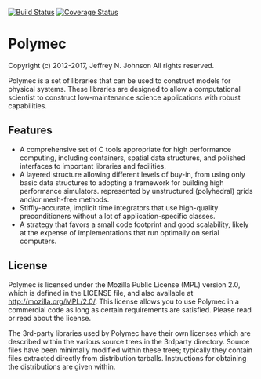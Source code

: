 [![Build Status](https://travis-ci.org/polymec/polymec-dev.svg?branch=master)](https://travis-ci.org/polymec/polymec-dev)
[![Coverage Status](https://coveralls.io/repos/github/polymec/polymec-dev/badge.svg?branch=master)](https://coveralls.io/github/polymec/polymec-dev?branch=master)

Polymec
=======

Copyright (c) 2012-2017, Jeffrey N. Johnson
All rights reserved.

Polymec is a set of libraries that can be used to construct models for 
physical systems. These libraries are designed to allow a computational 
scientist to construct low-maintenance science applications with robust 
capabilities. 

Features
--------

* A comprehensive set of C tools appropriate for high performance computing, 
  including containers, spatial data structures, and polished interfaces to 
  important libraries and facilities.
* A layered structure allowing different levels of buy-in, from using only 
  basic data structures to adopting a framework for building high performance 
  simulators.
  represented by unstructured (polyhedral) grids and/or mesh-free methods.
* Stiffly-accurate, implicit time integrators that use high-quality 
  preconditioners without a lot of application-specific classes.
* A strategy that favors a small code footprint and good scalability, likely 
  at the expense of implementations that run optimally on serial computers.

License
-------

Polymec is licensed under the Mozilla Public License (MPL) version 2.0, which 
is defined in the LICENSE file, and also available at http://mozilla.org/MPL/2.0/.
This license allows you to use Polymec in a commercial code as long as 
certain requirements are satisfied. Please read or read about the license.

The 3rd-party libraries used by Polymec have their own licenses which are 
described within the various source trees in the 3rdparty directory. Source 
files have been minimally modified within these trees; typically they contain 
files extracted directly from distribution tarballs. Instructions for 
obtaining the distributions are given within.

